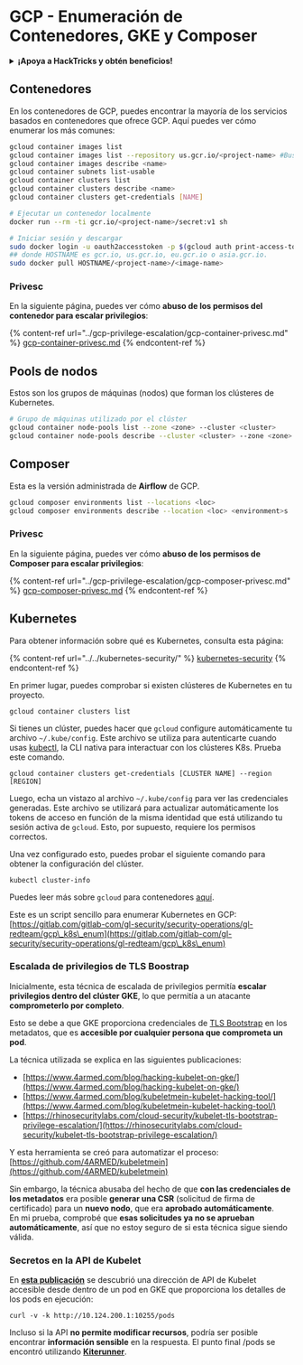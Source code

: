 # GCP - Enumeración de Contenedores, GKE y Composer

<details>

<summary><strong>¡Apoya a HackTricks y obtén beneficios!</strong></summary>

* Si deseas ver a **tu empresa anunciada en HackTricks** o si deseas acceder a la **última versión de PEASS o descargar HackTricks en PDF**, ¡consulta los [**PLANES DE SUSCRIPCIÓN**](https://github.com/sponsors/carlospolop)!
* Obtén el [**oficial PEASS & HackTricks swag**](https://peass.creator-spring.com)
* Descubre [**The PEASS Family**](https://opensea.io/collection/the-peass-family), nuestra colección de exclusivos [**NFTs**](https://opensea.io/collection/the-peass-family)
* **Únete al** 💬 [**grupo de Discord**](https://discord.gg/hRep4RUj7f) o al [**grupo de telegram**](https://t.me/peass) o **sígueme** en **Twitter** 🐦 [**@carlospolopm**](https://twitter.com/carlospolopm)**.**
* **Comparte tus trucos de hacking enviando PR a los repositorios de GitHub de** [**HackTricks**](https://github.com/carlospolop/hacktricks) y [**HackTricks Cloud**](https://github.com/carlospolop/hacktricks-cloud).

</details>

## Contenedores

En los contenedores de GCP, puedes encontrar la mayoría de los servicios basados en contenedores que ofrece GCP. Aquí puedes ver cómo enumerar los más comunes:

```bash
gcloud container images list
gcloud container images list --repository us.gcr.io/<project-name> #Buscar en otros repositorios de subdominios
gcloud container images describe <name>
gcloud container subnets list-usable
gcloud container clusters list
gcloud container clusters describe <name>
gcloud container clusters get-credentials [NAME]

# Ejecutar un contenedor localmente
docker run --rm -ti gcr.io/<project-name>/secret:v1 sh

# Iniciar sesión y descargar
sudo docker login -u oauth2accesstoken -p $(gcloud auth print-access-token) https://HOSTNAME
## donde HOSTNAME es gcr.io, us.gcr.io, eu.gcr.io o asia.gcr.io.
sudo docker pull HOSTNAME/<project-name>/<image-name>
```

### Privesc

En la siguiente página, puedes ver cómo **abuso de los permisos del contenedor para escalar privilegios**:

{% content-ref url="../gcp-privilege-escalation/gcp-container-privesc.md" %}
[gcp-container-privesc.md](../gcp-privilege-escalation/gcp-container-privesc.md)
{% endcontent-ref %}

## Pools de nodos

Estos son los grupos de máquinas (nodos) que forman los clústeres de Kubernetes.

```bash
# Grupo de máquinas utilizado por el clúster
gcloud container node-pools list --zone <zone> --cluster <cluster>
gcloud container node-pools describe --cluster <cluster> --zone <zone> <node-pool>
```

## Composer

Esta es la versión administrada de **Airflow** de GCP.

```bash
gcloud composer environments list --locations <loc>
gcloud composer environments describe --location <loc> <environment>s
```

### Privesc

En la siguiente página, puedes ver cómo **abuso de los permisos de Composer para escalar privilegios**:

{% content-ref url="../gcp-privilege-escalation/gcp-composer-privesc.md" %}
[gcp-composer-privesc.md](../gcp-privilege-escalation/gcp-composer-privesc.md)
{% endcontent-ref %}

## Kubernetes

Para obtener información sobre qué es Kubernetes, consulta esta página:

{% content-ref url="../../kubernetes-security/" %}
[kubernetes-security](../../kubernetes-security/)
{% endcontent-ref %}

En primer lugar, puedes comprobar si existen clústeres de Kubernetes en tu proyecto.

```
gcloud container clusters list
```

Si tienes un clúster, puedes hacer que `gcloud` configure automáticamente tu archivo `~/.kube/config`. Este archivo se utiliza para autenticarte cuando usas [kubectl](https://kubernetes.io/docs/reference/kubectl/overview/), la CLI nativa para interactuar con los clústeres K8s. Prueba este comando.

```
gcloud container clusters get-credentials [CLUSTER NAME] --region [REGION]
```

Luego, echa un vistazo al archivo `~/.kube/config` para ver las credenciales generadas. Este archivo se utilizará para actualizar automáticamente los tokens de acceso en función de la misma identidad que está utilizando tu sesión activa de `gcloud`. Esto, por supuesto, requiere los permisos correctos.

Una vez configurado esto, puedes probar el siguiente comando para obtener la configuración del clúster.

```
kubectl cluster-info
```

Puedes leer más sobre `gcloud` para contenedores [aquí](https://cloud.google.com/sdk/gcloud/reference/container/).

Este es un script sencillo para enumerar Kubernetes en GCP: [https://gitlab.com/gitlab-com/gl-security/security-operations/gl-redteam/gcp\_k8s\_enum](https://gitlab.com/gitlab-com/gl-security/security-operations/gl-redteam/gcp\_k8s\_enum)

### Escalada de privilegios de TLS Boostrap

Inicialmente, esta técnica de escalada de privilegios permitía **escalar privilegios dentro del clúster GKE**, lo que permitía a un atacante **comprometerlo por completo**.

Esto se debe a que GKE proporciona credenciales de [TLS Bootstrap](https://kubernetes.io/docs/reference/command-line-tools-reference/kubelet-tls-bootstrapping/) en los metadatos, que es **accesible por cualquier persona que comprometa un pod**.

La técnica utilizada se explica en las siguientes publicaciones:

* [https://www.4armed.com/blog/hacking-kubelet-on-gke/](https://www.4armed.com/blog/hacking-kubelet-on-gke/)
* [https://www.4armed.com/blog/kubeletmein-kubelet-hacking-tool/](https://www.4armed.com/blog/kubeletmein-kubelet-hacking-tool/)
* [https://rhinosecuritylabs.com/cloud-security/kubelet-tls-bootstrap-privilege-escalation/](https://rhinosecuritylabs.com/cloud-security/kubelet-tls-bootstrap-privilege-escalation/)

Y esta herramienta se creó para automatizar el proceso: [https://github.com/4ARMED/kubeletmein](https://github.com/4ARMED/kubeletmein)

Sin embargo, la técnica abusaba del hecho de que **con las credenciales de los metadatos** era posible **generar una CSR** (solicitud de firma de certificado) para un **nuevo nodo**, que era **aprobado automáticamente**.\
En mi prueba, comprobé que **esas solicitudes ya no se aprueban automáticamente**, así que no estoy seguro de si esta técnica sigue siendo válida.

### Secretos en la API de Kubelet <a href="#the-kubelet-api-git-secrets-redux" id="the-kubelet-api-git-secrets-redux"></a>

En [**esta publicación**](https://blog.assetnote.io/2022/05/06/cloudflare-pages-pt3/) se descubrió una dirección de API de Kubelet accesible desde dentro de un pod en GKE que proporciona los detalles de los pods en ejecución:

```
curl -v -k http://10.124.200.1:10255/pods
```

Incluso si la API **no permite modificar recursos**, podría ser posible encontrar **información sensible** en la respuesta. El punto final /pods se encontró utilizando [**Kiterunner**](https://github.com/assetnote/kiterunner).